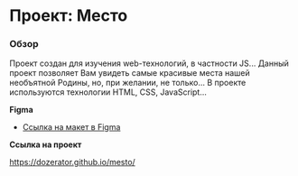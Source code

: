 # Проект: Место

### Обзор

Проект создан для изучения web-технологий, в частности JS... 
Данный проект позволяет Вам увидеть самые красивые места нашей необъятной Родины, но, при желании, не только...
В проекте используются технологии HTML, CSS, JavaScript...

**Figma**

* [Ссылка на макет в Figma](https://www.figma.com/file/2cn9N9jSkmxD84oJik7xL7/JavaScript.-Sprint-4?node-id=0%3A1)

**Ссылка на проект**

https://dozerator.github.io/mesto/



